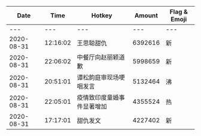 Date | Time | Hotkey | Amount | Flag & Emoji 
--- | --- | --- | --- | ---
--- | --- | --- | --- | ---
2020-08-31|12:16:02|王思聪甜仇|6392616|新 
2020-08-31|22:06:02|中餐厅向赵丽颖道歉|5998659|新 
2020-08-31|20:51:01|谭松韵庭审现场哽咽发言|5132464|沸 
2020-08-31|22:05:01|疫情致印度童婚事件显著增加|4355524|热 
2020-08-31|17:17:01|甜仇发文|4227402|新 

